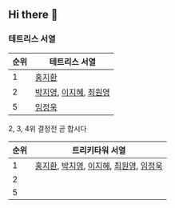 ## Hi there 👋

### 테트리스 서열 

| 순위 | 테트리스 서열 | 
| --- | --- | 
| 1 | [홍지환](https://github.com/flareseek)  | 
| 2 | [박지영](https://github.com/Mule129), [이지혜](https://github.com/mouiye), [최원영](https://github.com/castberry10) | 
| 5 | [임정욱](https://github.com/yju0808) | 

2, 3, 4위 결정전 곧 합시다 

| 순위 | 트리키타워 서열 | 
| --- | --- | 
| 1 | [홍지환](https://github.com/flareseek), [박지영](https://github.com/Mule129), [이지혜](https://github.com/mouiye), [최원영](https://github.com/castberry10), [임정욱](https://github.com/yju0808)  | 
| 2 |  | 
| 5 | | 

<!--

**Here are some ideas to get you started:**

🙋‍♀️ A short introduction - what is your organization all about?
🌈 Contribution guidelines - how can the community get involved?
👩‍💻 Useful resources - where can the community find your docs? Is there anything else the community should know?
🍿 Fun facts - what does your team eat for breakfast?
🧙 Remember, you can do mighty things with the power of [Markdown](https://docs.github.com/github/writing-on-github/getting-started-with-writing-and-formatting-on-github/basic-writing-and-formatting-syntax)
-->
